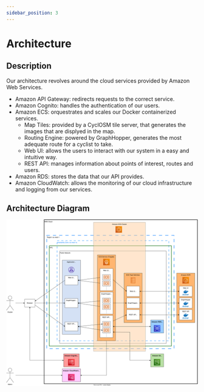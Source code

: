 ```yaml
---
sidebar_position: 3
---
```


# Architecture

## Description

Our architecture revolves around the cloud services provided by Amazon Web Services.

- Amazon API Gateway: redirects requests to the correct service.
- Amazon Cognito: handles the authentication of our users.
- Amazon ECS: orquestrates and scales our Docker containerized services.
  - Map Tiles: provided by a CyclOSM tile server, that generates the images that are displyed in the map.
  - Routing Engine: powered by GraphHopper, generates the most adequate route for a cyclist to take.
  - Web UI: allows the users to interact with our system in a easy and intuitive way.
  - REST API: manages information about points of interest, routes and users.
- Amazon RDS: stores the data that our API provides.
- Amazon CloudWatch: allows the monitoring of our cloud infrastructure and logging from our services.

## Architecture Diagram

![Architecture Diagram](/img/architecture_diagram_v2.0.svg)